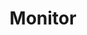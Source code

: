 ---
title: Monitor
menu:
  sidebar:
    name: Monitor
    identifier: Monitor
    parent: Work
    weight: 110
---